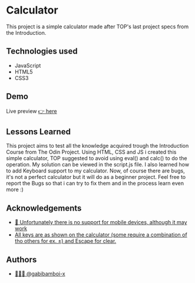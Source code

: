 
# Calculator

This project is a simple calculator made after TOP's last project specs from the Introduction. 

## Technologies used

* JavaScript
* HTML5
* CSS3

## Demo

Live preview [👉 here](https://gabibamboi-x.github.io/Calculator/)


## Lessons Learned

This project aims to test all the knowledge acquired trough the Introduction Course from The Odin Project. Using HTML, CSS and JS i created this simple calculator, TOP suggested to avoid using eval() and calc() to do the operation. My solution can be viewed in the script.js file. I also learned how to add Keyboard support to my calculator.  Now, of course there are bugs, it's not a perfect calculator but it will do as a beginner project. Feel free to report the Bugs so that i can try to fix them and in the process learn even more :)


## Acknowledgements

 - [🥲 Unfortunately there is no support for mobile devices, although it may work](https://awesomeopensource.com/project/elangosundar/awesome-README-templates)
 - [All keys are as shown on the calculator (some require a combination of tho others for ex. ±) and Escape for clear.](https://awesomeopensource.com/project/elangosundar/awesome-README-templates)

## Authors

- [👨🏻‍💻 @gabibamboi-x](https://www.github.com/gabibamboi-x)

